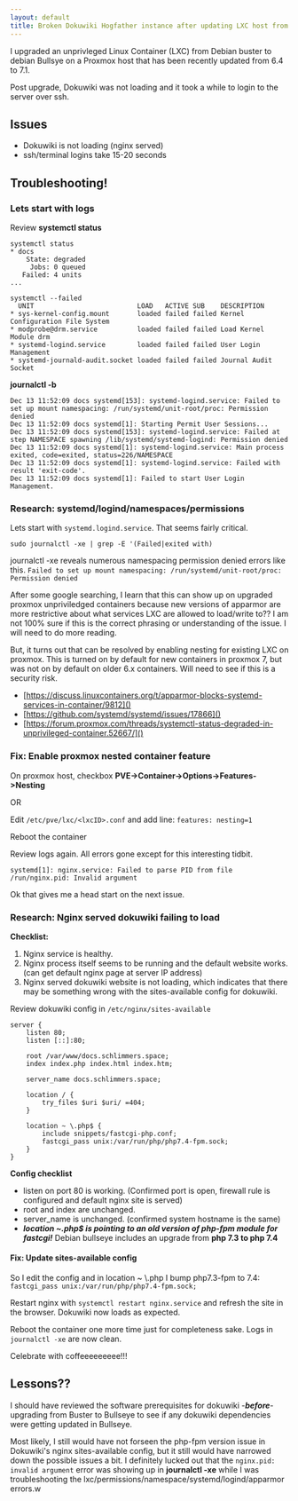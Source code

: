 ```yaml
---
layout: default
title: Broken Dokuwiki Hogfather instance after updating LXC host from Debian Buster to Bullseye
--- 
```



I upgraded an unprivleged Linux Container (LXC) from Debian buster to debian Bullsye on a Proxmox host that has been recently updated from 6.4 to 7.1.

Post upgrade, Dokuwiki was not loading and it took a while to login to the server over ssh.

## Issues

* Dokuwiki is not loading (nginx served)
* ssh/terminal logins take 15-20 seconds

## Troubleshooting!

### Lets start with logs

Review **systemctl status**

```
systemctl status
* docs
    State: degraded
     Jobs: 0 queued
   Failed: 4 units
...
```

```
systemctl --failed
  UNIT                          LOAD   ACTIVE SUB    DESCRIPTION
* sys-kernel-config.mount       loaded failed failed Kernel Configuration File System
* modprobe@drm.service          loaded failed failed Load Kernel Module drm
* systemd-logind.service        loaded failed failed User Login Management
* systemd-journald-audit.socket loaded failed failed Journal Audit Socket
```

**journalctl -b**

```
Dec 13 11:52:09 docs systemd[153]: systemd-logind.service: Failed to set up mount namespacing: /run/systemd/unit-root/proc: Permission denied
Dec 13 11:52:09 docs systemd[1]: Starting Permit User Sessions...
Dec 13 11:52:09 docs systemd[153]: systemd-logind.service: Failed at step NAMESPACE spawning /lib/systemd/systemd-logind: Permission denied
Dec 13 11:52:09 docs systemd[1]: systemd-logind.service: Main process exited, code=exited, status=226/NAMESPACE
Dec 13 11:52:09 docs systemd[1]: systemd-logind.service: Failed with result 'exit-code'.
Dec 13 11:52:09 docs systemd[1]: Failed to start User Login Management.
```
### Research: systemd/logind/namespaces/permissions

Lets start with `systemd.logind.service`. That seems fairly critical.

`sudo journalctl -xe | grep -E '(Failed|exited with)`

journalctl -xe reveals numerous namespacing permission denied errors like this.
`Failed to set up mount namespacing: /run/systemd/unit-root/proc: Permission denied`

After some google searching, I learn that this can show up on upgraded proxmox unpriviledged containers because new versions of apparmor are more restrictive about what services LXC are allowed to load/write to?? I am not 100% sure if this is the correct phrasing or understanding of the issue. I will need to do more reading.

But, it turns out that can be resolved by enabling nesting for existing LXC on proxmox. This is turned on by default for new containers in proxmox 7, but was not on by default on older 6.x containers. Will need to see if this is a security risk.

* [https://discuss.linuxcontainers.org/t/apparmor-blocks-systemd-services-in-container/9812]()
* [https://github.com/systemd/systemd/issues/17866]()
* [https://forum.proxmox.com/threads/systemctl-status-degraded-in-unprivileged-container.52667/]()

### Fix: Enable proxmox nested container feature

On proxmox host, checkbox **PVE->Container->Options->Features->Nesting**

OR

Edit `/etc/pve/lxc/<lxcID>.conf` and add line: `features: nesting=1`

Reboot the container

Review logs again. All errors gone except for this interesting tidbit. 

`systemd[1]: nginx.service: Failed to parse PID from file /run/nginx.pid: Invalid argument`

Ok that gives me a head start on the next issue.

### Research: Nginx served dokuwiki failing to load

**Checklist:**

1. Nginx service is healthy.
1. Nginx process itself seems to be running and the default website works. (can get default nginx page at server IP address)
1. Nginx served dokuwiki website is not loading, which indicates that there may be something wrong with the sites-available config for dokuwiki.

Review dokuwiki config in `/etc/nginx/sites-available`

```
server {
    listen 80;
    listen [::]:80;

    root /var/www/docs.schlimmers.space;
    index index.php index.html index.htm;

    server_name docs.schlimmers.space;

    location / {
        try_files $uri $uri/ =404;
    }

    location ~ \.php$ {
        include snippets/fastcgi-php.conf;
        fastcgi_pass unix:/var/run/php/php7.4-fpm.sock;
    }
}
```
**Config checklist**

* listen on port 80 is working. (Confirmed port is open, firewall rule is configured and default nginx site is served)
* root and index are unchanged.
* server_name is unchanged. (confirmed system hostname is the same)
* ***location ~\.php$ is pointing to an old version of php-fpm module for fastcgi!*** Debian bullseye includes an upgrade from **php 7.3 to php 7.4** 

#### Fix: Update sites-available config

So I edit the config and in location ~ \\.php I bump php7.3-fpm to 7.4: `fastcgi_pass unix:/var/run/php/php7.4-fpm.sock;`

Restart nginx with `systemctl restart nginx.service` and refresh the site in the browser. Dokuwiki now loads as expected.

Reboot the container one more time just for completeness sake. Logs in `journalctl -xe` are now clean.

Celebrate with coffeeeeeeeee!!!

## Lessons??

I should have reviewed the software prerequisites for dokuwiki -***before***- upgrading from Buster to Bullseye to see if any dokuwiki dependencies were getting updated in Bullseye. 

Most likely, I still would have not forseen the php-fpm version issue in Dokuwiki's nginx sites-available config, but it still would have narrowed down the possible issues a bit. I definitely lucked out that the `nginx.pid: invalid argument` error was showing up in **journalctl -xe** while I was troubleshooting the lxc/permissions/namespace/systemd/logind/apparmor errors.w